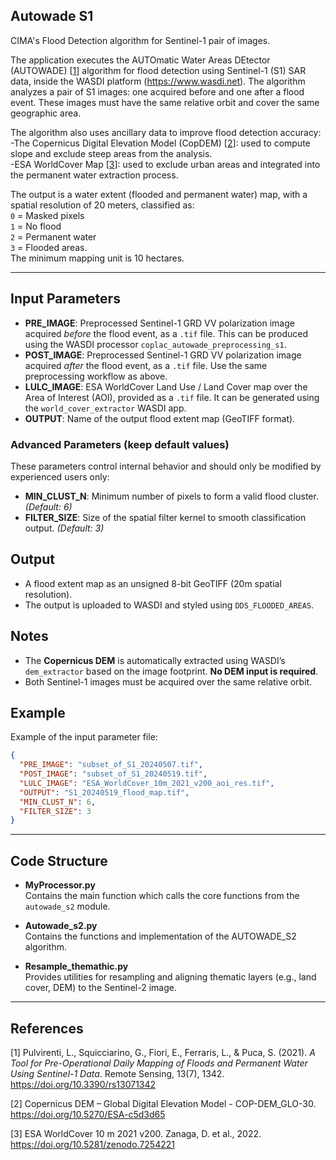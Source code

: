 ## Autowade S1
CIMA's Flood Detection algorithm for Sentinel-1 pair of images.

The application executes the AUTOmatic Water Areas DEtector (AUTOWADE) [<a href="#ref-1">1</a>] algorithm for flood detection using Sentinel-1 (S1) SAR data, inside the WASDI platform (https://www.wasdi.net).
The algorithm analyzes a pair of S1 images: one acquired before and one after a flood event. These images must have the same relative orbit and cover the same geographic area.

The algorithm also uses ancillary data to improve flood detection accuracy:  
-The Copernicus Digital Elevation Model (CopDEM) [<a href="#ref-2">2</a>]: used to compute slope and exclude steep areas from the analysis.     
-ESA WorldCover Map [<a href="#ref-3">3</a>]: used to exclude urban areas and integrated into the permanent water extraction process.    

The output is a water extent (flooded and permanent water) map, with a spatial resolution of 20 meters, classified as:  
`0` = Masked pixels  
`1` = No flood  
`2` = Permanent water  
`3` = Flooded areas.  
The minimum mapping unit is 10 hectares. 

---

## Input Parameters

- **PRE_IMAGE**: Preprocessed Sentinel-1 GRD VV polarization image acquired *before* the flood event, as a `.tif` file. This can be produced using the WASDI processor `coplac_autowade_preprocessing_s1`.                                           
- **POST_IMAGE**: Preprocessed Sentinel-1 GRD VV polarization image acquired *after* the flood event, as a `.tif` file. Use the same preprocessing workflow as above.                                                                                 
- **LULC_IMAGE**: ESA WorldCover Land Use / Land Cover map over the Area of Interest (AOI), provided as a `.tif` file. It can be generated using the `world_cover_extractor` WASDI app.  
- **OUTPUT**: Name of the output flood extent map (GeoTIFF format).                                                                                                                                            

### Advanced Parameters (keep default values)
These parameters control internal behavior and should only be modified by experienced users only:
- **MIN_CLUST_N**: Minimum number of pixels to form a valid flood cluster. *(Default: 6)*
- **FILTER_SIZE**: Size of the spatial filter kernel to smooth classification output. *(Default: 3)*

## Output
- A flood extent map as an unsigned 8-bit GeoTIFF (20m spatial resolution).
- The output is uploaded to WASDI and styled using `DDS_FLOODED_AREAS`.

## Notes
- The **Copernicus DEM** is automatically extracted using WASDI’s `dem_extractor` based on the image footprint. **No DEM input is required**.
- Both Sentinel-1 images must be acquired over the same relative orbit.

## Example  
Example of the input parameter file:  

```json
{
  "PRE_IMAGE": "subset_of_S1_20240507.tif",
  "POST_IMAGE": "subset_of_S1_20240519.tif",
  "LULC_IMAGE": "ESA_WorldCover_10m_2021_v200_aoi_res.tif",
  "OUTPUT": "S1_20240519_flood_map.tif",
  "MIN_CLUST_N": 6,
  "FILTER_SIZE": 3
}
```

---

## Code Structure

- **MyProcessor.py**  
  Contains the main function which calls the core functions from the `autowade_s2` module.

- **Autowade_s2.py**  
  Contains the functions and implementation of the AUTOWADE_S2 algorithm.

- **Resample_themathic.py**  
  Provides utilities for resampling and aligning thematic layers (e.g., land cover, DEM) to the Sentinel-2 image.

---

## References
[1] <a id="ref-1"></a> Pulvirenti, L., Squicciarino, G., Fiori, E., Ferraris, L., & Puca, S. (2021). *A Tool for Pre-Operational Daily Mapping of Floods and Permanent Water Using Sentinel-1 Data*. Remote Sensing, 13(7), 1342. 
https://doi.org/10.3390/rs13071342  

[2] <a id="ref-2"></a> Copernicus DEM – Global Digital Elevation Model - COP-DEM_GLO-30. https://doi.org/10.5270/ESA-c5d3d65  

[3] <a id="ref-3"></a> ESA WorldCover 10 m 2021 v200. Zanaga, D. et al., 2022. https://doi.org/10.5281/zenodo.7254221
